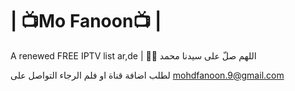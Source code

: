# | 📺Mo Fanoon📺 |

A renewed FREE IPTV list ar,de 
| 🤲🤲 اللهم صلّ على سيدنا محمد

لطلب اضافة قناة او فلم الرجاء التواصل على mohdfanoon.9@gmail.com
